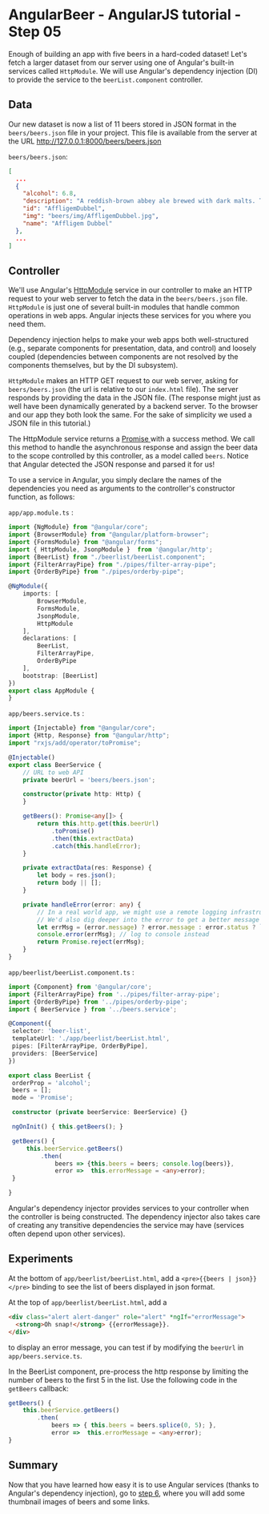 # AngularBeer - AngularJS tutorial - Step 05 #

Enough of building an app with five beers in a hard-coded dataset! Let's fetch a larger dataset from our server using one of Angular's built-in services called `HttpModule`. We will use Angular's dependency injection (DI) to provide the service to the `beerList.component` controller.


## Data ##

Our new dataset is now a list of 11 beers stored in JSON format in the `beers/beers.json` file in your project.
This file is available from the server at the URL http://127.0.0.1:8000/beers/beers.json

`beers/beers.json`:

```json
[
  ...
  {
    "alcohol": 6.8,
    "description": "A reddish-brown abbey ale brewed with dark malts. The secondary fermentation gives a fruity aroma and a unique spicy character with a distinctive aftertaste. Secondary fermentation in the bottle.",
    "id": "AffligemDubbel",
    "img": "beers/img/AffligemDubbel.jpg",
    "name": "Affligem Dubbel"
  },
  ...
]
```

## Controller ##

We'll use Angular's [HttpModule](https://angular.io/docs/ts/latest/guide/server-communication.html) service in our controller to make an HTTP request to your web server to fetch the data in the `beers/beers.json` file. 
`HttpModule` is just one of several built-in modules that handle common operations in web apps. 
Angular injects these services for you where you need them.

Dependency injection helps to make your web apps both well-structured (e.g., separate components for presentation, data, and control) and loosely coupled (dependencies between components are not resolved by the components themselves, but by the DI subsystem).

`HttpModule` makes an HTTP GET request to our web server, asking for `beers/beers.json` (the url is relative to our `index.html` file). The server responds by providing the data in the JSON file. (The response might just as well have been dynamically generated by a backend server. To the browser and our app they both look the same. For the sake of simplicity we used a JSON file in this tutorial.)

The HttpModule service returns a [Promise ](https://developer.mozilla.org/en-US/docs/Web/JavaScript/Reference/Global_Objects/Promise) with a success method. We call this method to handle the asynchronous response and assign the beer data to the scope controlled by this controller, as a model called `beers`. Notice that Angular detected the JSON response and parsed it for us!

To use a service in Angular, you simply declare the names of the dependencies you need as arguments to the controller's constructor function, as follows:

`app/app.module.ts` :

```typescript
import {NgModule} from "@angular/core";
import {BrowserModule} from "@angular/platform-browser";
import {FormsModule} from "@angular/forms";
import { HttpModule, JsonpModule }  from '@angular/http';
import {BeerList} from "./beerlist/beerList.component";
import {FilterArrayPipe} from "./pipes/filter-array-pipe";
import {OrderByPipe} from "./pipes/orderby-pipe";

@NgModule({
    imports: [
        BrowserModule,
        FormsModule,
        JsonpModule,
        HttpModule
    ],
    declarations: [
        BeerList,
        FilterArrayPipe,
        OrderByPipe
    ],
    bootstrap: [BeerList]
})
export class AppModule {
}
```

`app/beers.service.ts` : 

```typescript
import {Injectable} from "@angular/core";
import {Http, Response} from "@angular/http";
import "rxjs/add/operator/toPromise";

@Injectable()
export class BeerService {
    // URL to web API
    private beerUrl = 'beers/beers.json';

    constructor(private http: Http) {
    }

    getBeers(): Promise<any[]> {
        return this.http.get(this.beerUrl)
            .toPromise()
            .then(this.extractData)
            .catch(this.handleError);
    }

    private extractData(res: Response) {
        let body = res.json();
        return body || [];
    }

    private handleError(error: any) {
        // In a real world app, we might use a remote logging infrastructure
        // We'd also dig deeper into the error to get a better message
        let errMsg = (error.message) ? error.message : error.status ? `${error.status} - ${error.statusText}` : 'Server error';
        console.error(errMsg); // log to console instead
        return Promise.reject(errMsg);
    }
}
```
 
`app/beerlist/beerList.component.ts` : 
 
```typescript
import {Component} from '@angular/core';
import {FilterArrayPipe} from '../pipes/filter-array-pipe';
import {OrderByPipe} from '../pipes/orderby-pipe';
import { BeerService } from '../beers.service';

@Component({
 selector: 'beer-list',
 templateUrl: './app/beerlist/beerList.html',
 pipes: [FilterArrayPipe, OrderByPipe],
 providers: [BeerService]
})

export class BeerList {
 orderProp = 'alcohol';
 beers = [];
 mode = 'Promise';

 constructor (private beerService: BeerService) {}

 ngOnInit() { this.getBeers(); }

 getBeers() {
     this.beerService.getBeers()
         .then(
             beers => {this.beers = beers; console.log(beers)},
             error =>  this.errorMessage = <any>error);
 }

}
```


Angular's dependency injector provides services to your controller when the controller is being constructed. The dependency injector also takes care of creating any transitive dependencies the service may have (services often depend upon other services).

## Experiments ##

At the bottom of `app/beerlist/beerList.html`, add a `<pre>{{beers | json}}</pre>` binding to see the list of beers displayed in json format.

At the top of `app/beerlist/beerList.html`, add a 

```html
<div class="alert alert-danger" role="alert" *ngIf="errorMessage">
  <strong>Oh snap!</strong> {{errorMessage}}.
</div>
```

to display an error message, you can test if by modifying the `beerUrl` in `app/beers.service.ts`.

In the BeerList component, pre-process the http response by limiting the number of beers to the first 5 in the list. 
Use the following code in the `getBeers` callback:

```typescript
getBeers() {
    this.beerService.getBeers()
        .then(
            beers => { this.beers = beers.splice(0, 5); },
            error =>  this.errorMessage = <any>error);
}
```

## Summary ##

Now that you have learned how easy it is to use Angular services (thanks to Angular's dependency injection), go to [step 6](../step-06), where you will add some thumbnail images of beers and some links.